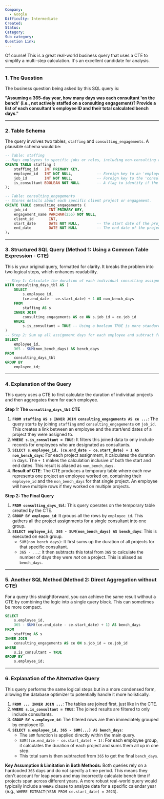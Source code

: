 ```yaml
---
Company:
  - Google
Difficulty: Intermediate
Created:
Status:
Category:
Sub category:
Question Link:
---
```

Of course! This is a great real-world business query that uses a CTE to simplify a multi-step calculation. It's an excellent candidate for analysis.

***

### 1. The Question

The business question being asked by this SQL query is:

**"Assuming a 365-day year, how many days was each consultant 'on the bench' (i.e., not actively staffed on a consulting engagement)? Provide a list of each consultant's employee ID and their total calculated bench days."**

---

### 2. Table Schema

The query involves two tables, `staffing` and `consulting_engagements`. A plausible schema would be:

```sql
-- Table: staffing
-- Maps employees to specific jobs or roles, including non-consulting roles.
CREATE TABLE staffing (
    staffing_id   INT PRIMARY KEY,
    employee_id   INT NOT NULL,           -- Foreign key to an 'employees' table
    job_id        INT NOT NULL,           -- Foreign key to the 'consulting_engagements' table
    is_consultant BOOLEAN NOT NULL        -- A flag to identify if the role is a consultant role
);

-- Table: consulting_engagements
-- Stores details about each specific client project or engagement.
CREATE TABLE consulting_engagements (
    job_id          INT PRIMARY KEY,
    engagement_name VARCHAR(255) NOT NULL,
    client_id       INT,
    start_date      DATE NOT NULL,        -- The start date of the project
    end_date        DATE NOT NULL         -- The end date of the project
);
```

---

### 3. Structured SQL Query (Method 1: Using a Common Table Expression - CTE)

This is your original query, formatted for clarity. It breaks the problem into two logical steps, which enhances readability.

```sql
-- Step 1: Calculate the duration of each individual consulting assignment.
WITH consulting_days_tbl AS (
    SELECT
        s.employee_id,
        (ce.end_date - ce.start_date) + 1 AS non_bench_days
    FROM
        staffing AS s
    INNER JOIN
        consulting_engagements AS ce ON s.job_id = ce.job_id
    WHERE
        s.is_consultant = TRUE -- Using a boolean TRUE is more standard than the string 'true'
)
-- Step 2: Sum up all assignment days for each employee and subtract from a full year.
SELECT
    employee_id,
    365 - SUM(non_bench_days) AS bench_days
FROM
    consulting_days_tbl
GROUP BY
    employee_id;
```

---

### 4. Explanation of the Query

This query uses a CTE to first calculate the duration of individual projects and then aggregates them for each employee.

**Step 1: The `consulting_days_tbl` CTE**

1.  **`FROM staffing AS s INNER JOIN consulting_engagements AS ce ...`**: The query starts by joining `staffing` and `consulting_engagements` on `job_id`. This creates a link between an employee and the start/end dates of a project they were assigned to.
2.  **`WHERE s.is_consultant = TRUE`**: It filters this joined data to only include records for employees who are designated as consultants.
3.  **`SELECT s.employee_id, (ce.end_date - ce.start_date) + 1 AS non_bench_days`**: For each project assignment, it calculates the duration in days. The `+ 1` makes the calculation inclusive of both the start and end dates. This result is aliased as `non_bench_days`.
4.  **Result of CTE**: The CTE produces a temporary table where each row represents one project an employee worked on, containing their `employee_id` and the `non_bench_days` for that single project. An employee will have multiple rows if they worked on multiple projects.

**Step 2: The Final Query**

1.  **`FROM consulting_days_tbl`**: This query operates on the temporary table created by the CTE.
2.  **`GROUP BY employee_id`**: It groups all the rows by `employee_id`. This gathers all the project assignments for a single consultant into one group.
3.  **`SELECT employee_id, 365 - SUM(non_bench_days) AS bench_days`**: This is executed on each group.
    *   `SUM(non_bench_days)`: It first sums up the duration of all projects for that specific consultant.
    *   `365 - ...`: It then subtracts this total from `365` to calculate the number of days they were *not* on a project. This is aliased as `bench_days`.

---

### 5. Another SQL Method (Method 2: Direct Aggregation without CTE)

For a query this straightforward, you can achieve the same result without a CTE by combining the logic into a single query block. This can sometimes be more compact.

```sql
SELECT
    s.employee_id,
    365 - SUM((ce.end_date - ce.start_date) + 1) AS bench_days
FROM
    staffing AS s
INNER JOIN
    consulting_engagements AS ce ON s.job_id = ce.job_id
WHERE
    s.is_consultant = TRUE
GROUP BY
    s.employee_id;
```

---

### 6. Explanation of the Alternative Query

This query performs the same logical steps but in a more condensed form, allowing the database optimizer to potentially handle it more holistically.

1.  **`FROM ... INNER JOIN ...`**: The tables are joined first, just like in the CTE.
2.  **`WHERE s.is_consultant = TRUE`**: The joined results are filtered to only include consultants.
3.  **`GROUP BY s.employee_id`**: The filtered rows are then immediately grouped by employee ID.
4.  **`SELECT s.employee_id, 365 - SUM(...) AS bench_days`**:
    *   The `SUM` function is applied directly within the main query.
    *   `SUM((ce.end_date - ce.start_date) + 1)`: For each employee group, it calculates the duration of each project and sums them all up in one step.
    *   This total sum is then subtracted from `365` to get the final `bench_days`.

**Key Assumption & Limitation in Both Methods:**
Both queries rely on a hardcoded `365` days and do not specify a time period. This means they don't account for leap years and may incorrectly calculate bench time if projects span across different years. A more robust real-world query would typically include a `WHERE` clause to analyze data for a specific calendar year (e.g., `WHERE EXTRACT(YEAR FROM ce.start_date) = 2023`).